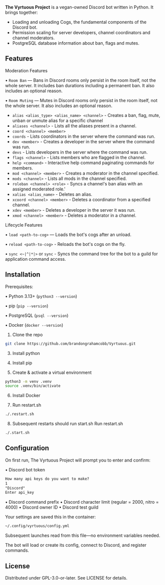 **The Vyrtuous Project** is a vegan-owned Discord bot written in Python. It brings together:

* Loading and unloading Cogs, the fundamental components of the Discord bot.
* Permission scaling for server developers, channel coordinators and channel moderators.
* PostgreSQL database information about ban, flags and mutes.

## Features

Moderation Features

• `Room Ban` — Bans in Discord rooms only persist in the room itself, not the whole server.
It includes ban durations including a permanent ban.
It also includes an optional reason.

• `Room Muting` — Mutes in Discord rooms only persist in the room itself, not the whole server.
It also includes an optional reason.

* `alias <alias_type> <alias_name> <channel>` - Creates a ban, flag, mute, unban or unmute alias for a specific channel
* `aliases <channel>` - Lists all the aliases present in a channel.
* `coord <channel> <member>`
* `coords` - Lists coordinators in the server where the command was run.
* `dev <member>` - Creates a developer in the server where the command was run.
* `devs` - Lists developers in the server where the command was run.
* `flags <channel>` - Lists members who are flagged in the channel.
* `help <command>` - Interactive help command paginating commands for members.
* `mod <channel> <member>` - Creates a moderator in the channel specified.
* `mods <channel>` - Lists all mods in the channel specified.
* `roleban <channel> <role>` - Syncs a channel's ban alias with an assigned moderated role.'
* `xalias <alias_name>` - Deletes an alias.
* `xcoord <channel> <member>` - Deletes a coordinator from a specified channel.
* `xdev <member>` - Deletes a developer in the server it was run.
* `xmod <channel> <member>` - Deletes a moderator in a channel.

Lifecycle Features

• `load <path-to-cog>` — Loads the bot's cogs after an unload.

• `reload <path-to-cog>` - Reloads the bot's cogs on the fly.

• `sync <~|^|*|>` or `sync` - Syncs the command tree for the bot to a guild for application command access.

## Installation

Prerequisites:

• Python 3.13+ (`python3 --version`)

• pip (`pip --version`)

• PostgreSQL (`psql --version`)

• Docker (`docker --version`)

1. Clone the repo

```bash
git clone https://github.com/brandongrahamcobb/Vyrtuous.git
```

3. Install python

4. Install pip

5. Create & activate a virtual environment

```bash
python3 -m venv .venv
source .venv/bin/activate
```

6. Install Docker

7. Run restart.sh
```bash
./.restart.sh
```
8. Subsequent restarts should run start.sh
Run restart.sh
```bash
./.start.sh
```

## Configuration

On first run, The Vyrtuous Project will prompt you to enter and confirm:

• Discord bot token

```txt
How many api keys do you want to make?
1
"Discord"
Enter api_key
```

• Discord command prefix
• Discord character limit (regular = 2000, nitro = 4000)
• Discord owner ID
• Discord test guild

Your settings are saved this in the container:

```txt
~/.config/vyrtuous/config.yml
```

Subsequent launches read from this file—no environment variables needed.

The bot will load or create its config, connect to Discord, and register commands.

## License

Distributed under GPL-3.0-or-later. See LICENSE for details.
